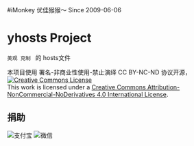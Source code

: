 #iMonkey
优佳猴猴～
Since 2009-06-06

# yhosts Project

`
美观 克制 
`
   的
hosts文件


本项目使用 署名-非商业性使用-禁止演绎 CC BY-NC-ND 协议开源，
[![Creative Commons License](https://i.creativecommons.org/l/by-nc-nd/4.0/88x31.png)](https://creativecommons.org/licenses/by-nc-nd/4.0/)  
This work is licensed under a [Creative Commons Attribution-NonCommercial-NoDerivatives 4.0 International License](https://creativecommons.org/licenses/by-nc-nd/4.0/).

## 捐助

![支付宝](https://raw.githubusercontent.com/vokins/yhosts/master/vip/alipay.png)
![微信](https://raw.githubusercontent.com/vokins/yhosts/master/vip/wechat.png)
